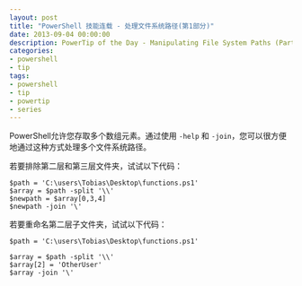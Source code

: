 ```yaml
---
layout: post
title: "PowerShell 技能连载 - 处理文件系统路径(第1部分)"
date: 2013-09-04 00:00:00
description: PowerTip of the Day - Manipulating File System Paths (Part 1)
categories:
- powershell
- tip
tags:
- powershell
- tip
- powertip
- series
---
```

PowerShell允许您存取多个数组元素。通过使用 `-help` 和 `-join`，您可以很方便地通过这种方式处理多个文件系统路径。

若要排除第二层和第三层文件夹，试试以下代码：

	$path = 'C:\users\Tobias\Desktop\functions.ps1'
	$array = $path -split '\\'
	$newpath = $array[0,3,4]
	$newpath -join '\'

若要重命名第二层子文件夹，试试以下代码：

	$path = 'C:\users\Tobias\Desktop\functions.ps1'
	
	$array = $path -split '\\'
	$array[2] = 'OtherUser'
	$array -join '\'

<!--本文国际来源：[Manipulating File System Paths](http://community.idera.com/powershell/powertips/b/tips/posts/manipulating-file-system-paths)-->
